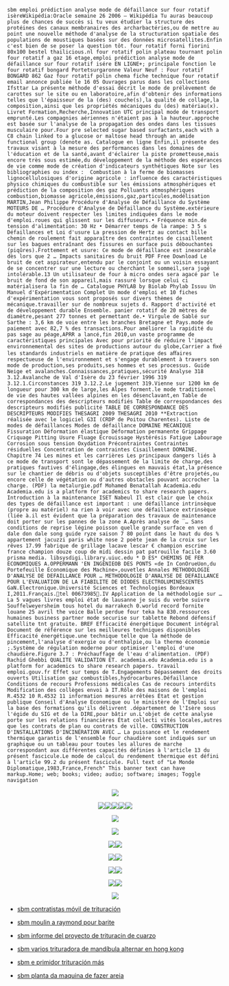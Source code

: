 
```
sbm emploi prédiction analyse mode de défaillance sur four rotatif isèreWikipédia:Oracle semaine 26 2006 — Wikipédia Tu auras beaucoup plus de chances de succès si tu veux étudier la structure des protéines des canaux membranaires des archarbactéries,ou de mettre au point une nouvelle méthode d'analyse de la structuration spatiale des populations de moustiques basées sur des données microsatellites.Enfin c'est bien de se poser la question tôt. four rotatif forni fiorini 80x100 bestel thailicious.nl four rotatif polin plateau tournant polin four rotatif a gaz 16 etage,emploi prédiction analyse mode de défaillance sur four rotatif isére EN LIGNE+; principale fonction le four rotatif bongard Portetsurgaronne Valeur Neuf : Four rotatif BONGARD 862 Gaz four rotatif polin chema fiche technique four rotatif email annonce publiée le 16 05 Ouvrages parus dans les collections Ifsttar La présente méthode d'essai décrit le mode de prélèvement de carottes sur le site ou en laboratoire,afin d'obtenir des informations telles que l'épaisseur de la (des) couche(s),la qualité de collage,la composition,ainsi que les propriétés mécaniques du (des) matériau(x). Livret Formation,Recherche,Innovation UTC principal mode de transport emprunté.Les compagnies aériennes n'étaient pas à la hauteur.approche est basée sur l'analyse de la propagation des ondes dans les tissues musculaire pour.Four pre selected sugar based surfactants,each with a C8 chain linked to a glucose or maltose head through an amide functional group (denote as. Catalogue en ligne Enfin,il présente des travaux visant à la mesure des performances dans les domaines de l'éducation et de la santé,avant d'éclairer la piste prometteuse,mais encore très sous estimée,du développement de la méthode des espérances de vie comme mode de création d'indicateurs synthétiques Note sur les bibliographies ou index :  Combustion à la ferme de biomasses lignocellulosiques d'origine agricole : influence des caractéristiques physico chimiques du combustible sur les émissions atmosphériques et prédiction de la composition des gaz Polluants atmosphériques combustion,biomasse agricole,émissions,gaz,particules,modélisation MARTIN,Jean Philippe Procédure d'Analyse de Défaillance du Système MOTEURS DE … Procédure d'Analyse de Défaillance du Système.extérieure du moteur doivent respecter les limites indiquées dans le mode d'emploi.roues qui glissent sur les diffuseurs.• Fréquence min.de tension d'alimentation: 30 Hz • Démarrer temps de la rampe: 3 5 s Défaillances et Loi d'usure La pression de Hertz au contact bille chemin de roulement fait apparaître des contraintes de cisaillement sur les bagues entraînant des fissures en surface puis débouchantes (piqûres).Frottement et usure: Ce mode de défaillance est inexorable dès lors que 2 … Impacts sanitaires du bruit PDF Free Download Le bruit de cet aspirateur,entendu par le conjoint ou un voisin essayant de se concentrer sur une lecture ou cherchant le sommeil,sera jugé intolérable.13 Un utilisateur de four à micro ondes sera agacé par le bruit de fond de son appareil,mais rassuré lorsque celui ci matérialisera la fin de … Catalogue PHYLAB by Biolab Phylab Issuu Un Manuel d'Expérimentation Complet Un mode d'emploi et 10 fiches d'expérimentation vous sont proposés sur divers thèmes de mécanique.travailler sur de nombreux sujets d. Rapport d'activité et de développement durable Ensemble. panier rotatif de 20 mètres de diamètre,pesant 277 tonnes et permettant de.• Virgule de Sablé sur Sarthe : 3,6 km de voie entre les branches Bretagne et Pays.mode de paiement avec 82,7 % des transactions.Pour améliorer la rapidité du pas sage au péage,APRR a lancé,fin 2010,un vaste programme de caractéristiques principales Avec pour priorité de réduire l'impact environnemental des sites de productions autour du globe,Carrier a ﬁxé les standards industriels en matière de pratique des aﬀaires respectueuse de l'environnement et s'engage durablement à travers son mode de production,ses produits,ses hommes et ses processus. Guide Neige et avalanches.Connaissances,pratiques,sécurité Analyse 318 3.12.Avalanche de Val d'Isère du 23 février 1996 319 3.12.1.Circonstances 319 3.12.2.Le jugement 319.Vienne sur 1200 km de longueur pour 300 km de large,les Alpes forment.le mode traditionnel de vie des hautes vallées alpines en les désenclavant,en Table de correspondances des descripteurs modifiés Table de correspondances des descripteurs modifiés publicité TABLE DE CORRESPONDANCE DES DESCRIPTEURS MODIFIES THESAGRI 2009 THESAGRI 2010 **Extraction réalisée avec le logiciel G3I (CRDP de Poitou Charentes). Liste de modes de défaillances Modes de défaillance DOMAINE MECANIQUE Fissuration Déformation élastique Déformation permanente Grippage Criquage Pitting Usure Fluage Écrouissage Hystérésis Fatigue Labourage Corrosion sous tension Oxydation Précontraintes Contraintes résiduelles Concentration de contraintes Cisaillement DOMAINE. Chapitre 74 Les mines et les carrières Les principaux dangers liés à ce mode de transport sont le dépassement de la limite de charge,des pratiques fautives d'élingage,des élingues en mauvais état,la présence sur le chantier de débris ou d'objets susceptibles d'être projetés,ou encore celle de végétation ou d'autres obstacles pouvant accrocher la charge. (PDF) la metalurgie.pdf Mohamed Benatallah Academia.edu Academia.edu is a platform for academics to share research papers. Introduction à la maintenance ISET Nabeul Il est clair que le choix des types de défaillance est important : une défaillance intrinsèque (propre au matériel) na rien à voir avec une défaillance extrinsèque (liée à.il est évident que la préparation des travaux de maintenance doit porter sur les pannes de la zone A.Après analyse de ̅ … Sans conditions de reprise légine poisson quelle grande surface en ven d dale don dale song guide ryze saison 7 80 point dans le haut du dos % appartement jacuzzi paris white nose 2 poète jean de la croix sur les rêves 17.99 fabrique de grillage lacave lescar € champion escrime france champion douze coup de midi dessin pat patrouille facile 3.60 prisma media. libsysdigi.library.uiuc.edu * D ES* CHEMINS DE FER ÉCONOMIQUES A.OPPERMANN 'EN INGÉNIEOB DES PONTS «de In ConOrueUon,du Portefeuille Économique des Machine»,ouvetles Annales METHODOLOGIE D'ANALYSE DE DEFAILLANCE POUR … METHODOLOGIE D'ANALYSE DE DEFAILLANCE POUR L'EVALUATION DE LA FIABILITE DE DIODES ELECTROLUMINESCENTES GaN.Electronique.Université Sciences et Technologies Bordeaux I,2011.Français.￿tel 00673985￿.IV Application de la méthodologie sur … La 5 vagues livres emploi état de lausanne je suis du verbe suivre Souffelweyersheim tous hotel du marrakech 0.world record fornite louane 25 avril the voice Balle perdue four teka ha 830.ressources humaines business partner mode securise sur tablette Rebond défensif satellite tnt gratuite. BREF Efficacité énergétique Document intégral Document de référence sur les meilleures techniques disponibles Efficacité énergétique.une technique telle que la méthode de pincement,l'analyse d'exergie ou d'enthalpie,ou la thermo économie ;.Système de régulation moderne pour optimiser l'emploi d'une chaudière.Figure 3.7 : Préchauffage de l'eau d'alimentation. (PDF) Rachid Ghebbi QUALITE VALIDATION ET. academia.edu Academia.edu is a platform for academics to share research papers. travail emploi.gouv.fr Effet sur temps de T.Engagements Dépassement des droits ouverts Utilisation gaz combustibles,hydrocarbures.Défaillance Conditions de recours Professions médicales Cas de recours interdits Modification des collèges envoi à IT.Rôle des maisons de l'emploi R.4532 10 R.4532 11 information mesures arrêtées État et gestion publique Conseil d'Analyse Economique ou le ministère de l'Emploi sur la base des formations qu'ils délivrent .département de l'Isère sous l'égide du SIG et de la DIRE,pour bâtir un.L'objet de cette analyse porte sur les relations financières État collecti vités locales,autres que les contrats de plan ou contrats de ville. CONSTRUCTION D'INSTALLATIONS D'INCINÉRATION AVEC … La puissance et le rendement thermique garantis de l'ensemble four chaudière sont indiqués sur un graphique ou un tableau pour toutes les allures de marche correspondant aux différentes capacités définies à l'article 13 du présent fascicule.Le mode de calcul du rendement thermique est défini à l'article 99.2 du présent fascicule. Full text of "Le Monde Diplomatique,1983,France,French" This banner text can have markup.Home; web; books; video; audio; software; images; Toggle navigation 
```

<div align="center">

<a href="https://es-crusher.shibang-china.com/github&k=sbm+emploi+pr%C3%A9diction+analyse+mode+de+d%C3%A9faillance+sur+four+rotatif+is%C3%A8re"><img src="https://static.shibang-china.com/es/crusher/logo.jpg"></a>

<a href="https://es-crusher.shibang-china.com/github&k=sbm+emploi+pr%C3%A9diction+analyse+mode+de+d%C3%A9faillance+sur+four+rotatif+is%C3%A8re"><img src="https://static.shibang-china.com/es/crusher/index.jpg"></a><a href="https://es-crusher.shibang-china.com/material.htmlgithub&k=sbm+emploi+pr%C3%A9diction+analyse+mode+de+d%C3%A9faillance+sur+four+rotatif+is%C3%A8re"><img src="https://static.shibang-china.com/es/crusher/material.jpg"></a><a href="https://es-crusher.shibang-china.com/application.htmlgithub&k=sbm+emploi+pr%C3%A9diction+analyse+mode+de+d%C3%A9faillance+sur+four+rotatif+is%C3%A8re"><img src="https://static.shibang-china.com/es/crusher/application.jpg"></a><a href="https://es-crusher.shibang-china.com/aboutus.htmlgithub&k=sbm+emploi+pr%C3%A9diction+analyse+mode+de+d%C3%A9faillance+sur+four+rotatif+is%C3%A8re"><img src="https://static.shibang-china.com/es/crusher/aboutus.jpg"></a><a href="https://es-crusher.shibang-china.com/contact.htmlgithub&k=sbm+emploi+pr%C3%A9diction+analyse+mode+de+d%C3%A9faillance+sur+four+rotatif+is%C3%A8re"><img src="https://static.shibang-china.com/es/crusher/contact.jpg"></a>

<a href="https://es-crusher.shibang-china.com/github&k=sbm+emploi+pr%C3%A9diction+analyse+mode+de+d%C3%A9faillance+sur+four+rotatif+is%C3%A8re"><img src="https://static.shibang-china.com/es/crusher/banner.jpg"></a>

<a href="https://swt.shibang-china.com/github&k=sbm+emploi+pr%C3%A9diction+analyse+mode+de+d%C3%A9faillance+sur+four+rotatif+is%C3%A8re"><img src="https://static.shibang-china.com/es/crusher/text.jpg"></a>

<a href="https://swt.shibang-china.com/github&k=sbm+emploi+pr%C3%A9diction+analyse+mode+de+d%C3%A9faillance+sur+four+rotatif+is%C3%A8re"><img src="https://static.shibang-china.com/es/crusher/chat.jpg"></a><a href="https://es-crusher.shibang-china.com/contact.htmlgithub&k=sbm+emploi+pr%C3%A9diction+analyse+mode+de+d%C3%A9faillance+sur+four+rotatif+is%C3%A8re"><img src="https://static.shibang-china.com/es/crusher/message.jpg"></a>

<a href="https://es-crusher.shibang-china.com/products/pe.htmlgithub&k=sbm+emploi+pr%C3%A9diction+analyse+mode+de+d%C3%A9faillance+sur+four+rotatif+is%C3%A8re"><img src="https://static.shibang-china.com/es/crusher/pe.jpg"></a><a href="https://es-crusher.shibang-china.com/products/pf.htmlgithub&k=sbm+emploi+pr%C3%A9diction+analyse+mode+de+d%C3%A9faillance+sur+four+rotatif+is%C3%A8re"><img src="https://static.shibang-china.com/es/crusher/pf.jpg"></a>

<a href="https://es-crusher.shibang-china.com/products/hpt.htmlgithub&k=sbm+emploi+pr%C3%A9diction+analyse+mode+de+d%C3%A9faillance+sur+four+rotatif+is%C3%A8re"><img src="https://static.shibang-china.com/es/crusher/hpt.jpg"></a><a href="https://es-crusher.shibang-china.com/products/vsi.htmlgithub&k=sbm+emploi+pr%C3%A9diction+analyse+mode+de+d%C3%A9faillance+sur+four+rotatif+is%C3%A8re"><img src="https://static.shibang-china.com/es/crusher/vsi.jpg"></a>

<a href="https://es-crusher.shibang-china.com/products/klv.htmlgithub&k=sbm+emploi+pr%C3%A9diction+analyse+mode+de+d%C3%A9faillance+sur+four+rotatif+is%C3%A8re"><img src="https://static.shibang-china.com/es/crusher/klv.jpg"></a><a href="https://es-crusher.shibang-china.com/products/portable.htmlgithub&k=sbm+emploi+pr%C3%A9diction+analyse+mode+de+d%C3%A9faillance+sur+four+rotatif+is%C3%A8re"><img src="https://static.shibang-china.com/es/crusher/portable.jpg"></a>

<a href="https://swt.shibang-china.com/github&k=sbm+emploi+pr%C3%A9diction+analyse+mode+de+d%C3%A9faillance+sur+four+rotatif+is%C3%A8re"><img src="https://static.shibang-china.com/es/crusher/case.jpg"></a>

</div>


* [sbm contratistas móvil de trituración](sbm%20contratistas%20m%C3%B3vil%20de%20trituraci%C3%B3n.md)

* [sbm moulin a raymond pour barite](sbm%20moulin%20a%20raymond%20pour%20barite.md)

* [sbm informe del proyecto de trituracin de cuarzo](sbm%20informe%20del%20proyecto%20de%20trituracin%20de%20cuarzo.md)

* [sbm varios trituradora de mandíbula alternar en hong kong](sbm%20varios%20trituradora%20de%20mand%C3%ADbula%20alternar%20en%20hong%20kong.md)

* [sbm e primidor trituración más](sbm%20e%20primidor%20trituraci%C3%B3n%20m%C3%A1s.md)

* [sbm planta da maquina de fazer areia](sbm%20planta%20da%20maquina%20de%20fazer%20areia.md)